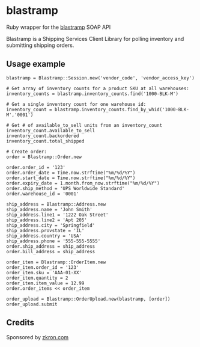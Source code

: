 blastramp
=========

Ruby wrapper for the [blastramp](http://blastramp.com) SOAP API 

Blastramp is a Shipping Services Client Library for polling inventory and submitting shipping orders.

Usage example
-------------

    blastramp = Blastramp::Session.new('vendor_code', 'vendor_access_key')

    # Get array of inventory counts for a product SKU at all warehouses:
    inventory_counts = blastramp.inventory_counts.find('1000-BLK-M')

    # Get a single inventory count for one warehouse id:
    inventory_count = blastramp.inventory_counts.find_by_whid('1000-BLK-M','0001')

    # Get # of available_to_sell units from an inventory_count
    inventory_count.available_to_sell
    inventory_count.backordered
    inventory_count.total_shipped
    
    # Create order:
    order = Blastramp::Order.new

    order.order_id = '123'
    order.order_date = Time.now.strftime("%m/%d/%Y")
    order.start_date = Time.now.strftime("%m/%d/%Y")
    order.expiry_date = 1.month.from_now.strftime("%m/%d/%Y")
    order.ship_method = 'UPS Worldwide Standard'
    order.warehouse_id = '0001'

    ship_address = Blastramp::Address.new
    ship_address.name = 'John Smith'
    ship_address.line1 = '1222 Oak Street'
    ship_address.line2 = 'Apt 205'
    ship_address.city = 'Springfield'
    ship_address.provstate = 'IL'
    ship_address.country = 'USA'
    ship_address.phone = '555-555-5555'
    order.ship_address = ship_address
    order.bill_address = ship_address

    order_item = Blastramp::OrderItem.new
    order_item.order_id = '123'
    order_item.sku = 'AAA-01-XX'
    order_item.quantity = 2
    order_item.item_value = 12.99
    order.order_items << order_item

    order_upload = Blastramp::OrderUpload.new(blastramp, [order])
    order_upload.submit

    
Credits
-------

Sponsored by [zkron.com](http://zkron.com)

